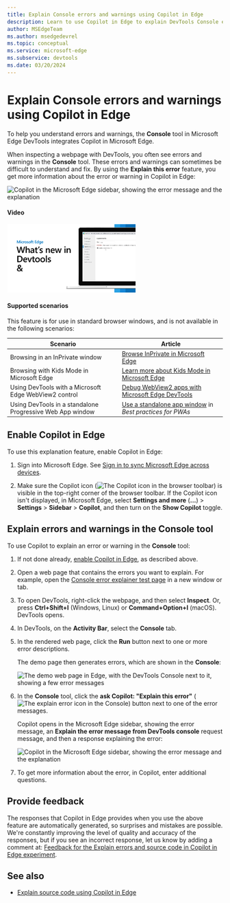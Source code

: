 ```yaml
---
title: Explain Console errors and warnings using Copilot in Edge
description: Learn to use Copilot in Edge to explain DevTools Console errors and warnings.
author: MSEdgeTeam
ms.author: msedgedevrel
ms.topic: conceptual
ms.service: microsoft-edge
ms.subservice: devtools
ms.date: 03/20/2024
---
```

# Explain Console errors and warnings using Copilot in Edge

To help you understand errors and warnings, the **Console** tool in Microsoft Edge DevTools integrates Copilot in Microsoft Edge.

When inspecting a webpage with DevTools, you often see errors and warnings in the **Console** tool. These errors and warnings can sometimes be difficult to understand and fix. By using the **Explain this error** feature, you get more information about the error or warning in Copilot in Edge:

![Copilot in the Microsoft Edge sidebar, showing the error message and the explanation](./copilot-explain-console-images/copilot-error-explanation.png)


<!-- ------------------------------ -->
#### Video

[![Thumbnail image for video "Explain DevTools Console errors using Copilot in Edge"](./copilot-explain-console-images/console-errors-copilot.png)](https://www.youtube.com/watch?v=xuICl66F-Ik)
<!-- todo: thumbnail
https://review.learn.microsoft.com/en-us/microsoft-edge/dev-videos/?branch=pr-en-us-3189#devtools---explain-devtools-console-errors-using-copilot-in-edge
-->


<!-- ------------------------------ -->
#### Supported scenarios

This feature is for use in standard browser windows, and is not available in the following scenarios:

| Scenario | Article |
|---|---|
| Browsing in an InPrivate window | [Browse InPrivate in Microsoft Edge](https://support.microsoft.com/microsoft-edge/browse-inprivate-in-microsoft-edge-cd2c9a48-0bc4-b98e-5e46-ac40c84e27e2) |
| Browsing with Kids Mode in Microsoft Edge | [Learn more about Kids Mode in Microsoft Edge](https://support.microsoft.com/microsoft-edge/learn-more-about-kids-mode-in-microsoft-edge-4bf0273c-1cbd-47a9-a8f3-895bc1f95bdd) |
| Using DevTools with a Microsoft Edge WebView2 control | [Debug WebView2 apps with Microsoft Edge DevTools](../../webview2/how-to/debug-devtools.md) |
| Using DevTools in a standalone Progressive Web App window | [Use a standalone app window](../../progressive-web-apps-chromium/how-to/best-practices.md#use-a-standalone-app-window) in _Best practices for PWAs_ |


<!-- ====================================================================== -->
## Enable Copilot in Edge

To use this explanation feature, enable Copilot in Edge:

1. Sign into Microsoft Edge.  See [Sign in to sync Microsoft Edge across devices](https://support.microsoft.com/microsoft-edge/sign-in-to-sync-microsoft-edge-across-devices-e6ffa79b-ed52-aa32-47e2-5d5597fe4674).

1. Make sure the Copilot icon (![The Copilot icon in the browser toolbar](./copilot-explain-console-images/copilot-icon.png)) is visible in the top-right corner of the browser toolbar. If the Copilot icon isn't displayed, in Microsoft Edge, select **Settings and more** (**...**) > **Settings** > **Sidebar** > **Copilot**, and then turn on the **Show Copilot** toggle.


<!-- ====================================================================== -->
## Explain errors and warnings in the Console tool

To use Copilot to explain an error or warning in the **Console** tool:

1. If not done already, [enable Copilot in Edge](#enable-copilot-in-edge), as described above.

1. Open a web page that contains the errors you want to explain. For example, open the [Console error explainer test page](https://microsoftedge.github.io/Demos/devtools-explain-error/) in a new window or tab.

1. To open DevTools, right-click the webpage, and then select **Inspect**.  Or, press **Ctrl+Shift+I** (Windows, Linux) or **Command+Option+I** (macOS).  DevTools opens.

1. In DevTools, on the **Activity Bar**, select the **Console** tab.

1. In the rendered web page, click the **Run** button next to one or more error descriptions.

   The demo page then generates errors, which are shown in the **Console**:

   ![The demo web page in Edge, with the DevTools Console next to it, showing a few error messages](./copilot-explain-console-images/some-console-errors.png)

1. In the **Console** tool, click the **ask Copilot: "Explain this error"** (![The explain error icon in the Console](./copilot-explain-console-images/explain-icon.png)) button next to one of the error messages.

   Copilot opens in the Microsoft Edge sidebar, showing the error message, an **Explain the error message from DevTools console** request message, and then a response explaining the error:

   ![Copilot in the Microsoft Edge sidebar, showing the error message and the explanation](./copilot-explain-console-images/copilot-error-explanation.png)

1. To get more information about the error, in Copilot, enter additional questions.


<!-- ====================================================================== -->
## Provide feedback

The responses that Copilot in Edge provides when you use the above feature are automatically generated, so surprises and mistakes are possible. We're constantly improving the level of quality and accuracy of the responses, but if you see an incorrect response, let us know by adding a comment at: [Feedback for the Explain errors and source code in Copilot in Edge experiment](https://github.com/MicrosoftEdge/DevTools/issues/203).


<!-- ====================================================================== -->
## See also

* [Explain source code using Copilot in Edge](../javascript/copilot-explain-source-code.md)
